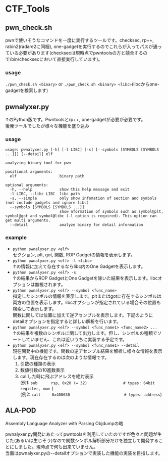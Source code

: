 # CTF_Tools

## pwn_check.sh
pwnで使いそうなコマンドを一度に実行するツールです。checksec, rp++, rabin2(radare2に同梱), one-gadgetを実行するのでこれらが入ってパスが通っている必要があります(checksecは現時点でpwntoolsの方と競合するので/bin/checksecにおいて直接実行しています)。  

### usage
`./pwn_check.sh <binary>` or `./pwn_check.sh <binary> <libc>`(libcからone-gadgetを検索します)

## pwnalyxer.py
↑のPython版です。Pwntoolsとrp++, one-gadgetが必要が必要です。  
後発ツールでしたが様々な機能を盛り込み
### usage
```
usage: pwnalyxer.py [-h] [-l LIBC] [-s] [--symbols [SYMBOLS [SYMBOLS ...]]] [--detail] elf

analyzing binary tool for pwn

positional arguments:
  elf                   binary path

optional arguments:
  -h, --help            show this help message and exit
  -l LIBC, --libc LIBC  libc path
  -s, --simple          only show infomation of section and symbols (not include gadgets and ignore libc)
  --symbols [SYMBOLS [SYMBOLS ...]]
                        show nformation of symbols such as symbol@plt, symbol@got and symbol@libc (-l option is required). This option can get multi arguments.
  --detail              analyze binary for detail information
  ```

### example
- `python pwnalyxer.py <elf>`  
セクション, plt, got, 関数, ROP Gadgetの情報を表示します。  
- `python pwnalyxer.py <elf> -l <libc>`  
↑の情報に加えて存在するならlibc内のOne Gadgetを表示します。  
- `python pwnalyxer.py <elf> -s`  
↑の結果からROP GadgetとOne Gadgetを除いた結果を表示します。libcオプションは無視されます。  
- `python pwnalyxer.py <elf> --symbol <func_name>`  
指定したシンボルの情報を表示します。pltまたはgotに存在するシンボルは両方の位置を表示します。libcオプションが指定されている場合その位置も検索して表示します。  
関数に関しては位置に加えて逆アセンブルを表示します。下記のようにdetailオプションを指定すると詳しい解析を行います。    
- `python pwnalyxer.py <elf> --symbol <func_name1> <func_name2> ...`  
↑の結果を複数のシンボルに関して出力します。但し、シンボルの種類でソートしていません、これは近いうちに実装する予定です。  
- `python pwnalyxer.py <elf> --symbol <func_name1> --detail`  
現在開発中の機能です。関数の逆アセンブル結果を解析し様々な情報を表示します。現在存在するのは次のような情報です。  
  1. 引数の種類の表示  
  2. 数値引数の10進数表示  
  3. callした時に飛ぶアドレスを絶対表示  
  (例1: `sub      rsp, 0x20 (= 32)                # types: 64bit register, num `)  
  (例2: `call     0x400630                        # types: address`)

## ALA-POD
Assembly Language Analyzer with Parsing Objdumpの略  

pwnalyxer.py開発にあたってpwntoolsを利用していたのですが色々と問題が生じた(あるいは生じそう)なので関数シンボル解析部分だけを独立して開発することにしました。現時点で何も出来ていません。  
当面はpwnalyxer.pyの--detailオプションで実装した機能の実装を目指します。